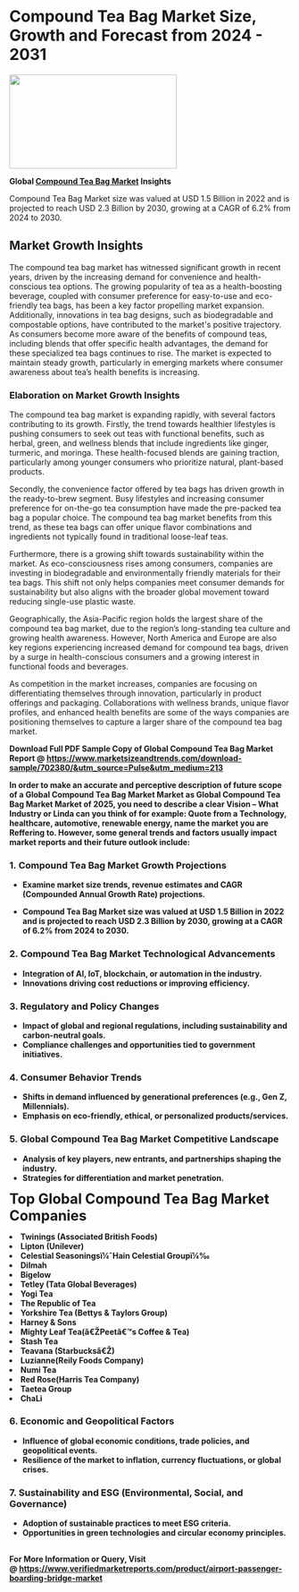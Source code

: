 <H1>Compound Tea Bag Market Size, Growth and Forecast from 2024 - 2031</H1><img class="aligncenter size-medium wp-image-584254" src="https://thirdeyenews.in/wp-content/uploads/2024/09/Global-Market-Research-300x168.jpeg" alt="" width="300" height="168" /><p><strong>Global&nbsp;<a href="https://www.marketsizeandtrends.com/download-sample/702380/&amp;utm_source=Pulse&amp;utm_medium=213">Compound Tea Bag Market</a> Insights</strong></p><p>Compound Tea Bag Market size was valued at USD 1.5 Billion in 2022 and is projected to reach USD 2.3 Billion by 2030, growing at a CAGR of 6.2% from 2024 to 2030.</p><p><h2>Market Growth Insights</h2> <p>The compound tea bag market has witnessed significant growth in recent years, driven by the increasing demand for convenience and health-conscious tea options. The growing popularity of tea as a health-boosting beverage, coupled with consumer preference for easy-to-use and eco-friendly tea bags, has been a key factor propelling market expansion. Additionally, innovations in tea bag designs, such as biodegradable and compostable options, have contributed to the market's positive trajectory. As consumers become more aware of the benefits of compound teas, including blends that offer specific health advantages, the demand for these specialized tea bags continues to rise. The market is expected to maintain steady growth, particularly in emerging markets where consumer awareness about tea’s health benefits is increasing.</p> <p><strong></strong></p> <h3>Elaboration on Market Growth Insights</h3> <p>The compound tea bag market is expanding rapidly, with several factors contributing to its growth. Firstly, the trend towards healthier lifestyles is pushing consumers to seek out teas with functional benefits, such as herbal, green, and wellness blends that include ingredients like ginger, turmeric, and moringa. These health-focused blends are gaining traction, particularly among younger consumers who prioritize natural, plant-based products.</p> <p>Secondly, the convenience factor offered by tea bags has driven growth in the ready-to-brew segment. Busy lifestyles and increasing consumer preference for on-the-go tea consumption have made the pre-packed tea bag a popular choice. The compound tea bag market benefits from this trend, as these tea bags can offer unique flavor combinations and ingredients not typically found in traditional loose-leaf teas.</p> <p>Furthermore, there is a growing shift towards sustainability within the market. As eco-consciousness rises among consumers, companies are investing in biodegradable and environmentally friendly materials for their tea bags. This shift not only helps companies meet consumer demands for sustainability but also aligns with the broader global movement toward reducing single-use plastic waste. </p> <p>Geographically, the Asia-Pacific region holds the largest share of the compound tea bag market, due to the region’s long-standing tea culture and growing health awareness. However, North America and Europe are also key regions experiencing increased demand for compound tea bags, driven by a surge in health-conscious consumers and a growing interest in functional foods and beverages.</p> <p>As competition in the market increases, companies are focusing on differentiating themselves through innovation, particularly in product offerings and packaging. Collaborations with wellness brands, unique flavor profiles, and enhanced health benefits are some of the ways companies are positioning themselves to capture a larger share of the compound tea bag market.</p> <p><strong></p><p><span class=""><strong>Download Full PDF Sample Copy of Global Compound Tea Bag Market Report</strong> @ <a href="https://www.marketsizeandtrends.com/download-sample/702380/&amp;utm_source=Pulse&amp;utm_medium=213" target="_blank">https://www.marketsizeandtrends.com/download-sample/702380/&amp;utm_source=Pulse&amp;utm_medium=213</a></span></p><p>In order to make an accurate and perceptive description of future scope of a Global&nbsp;Compound Tea Bag Market Market as Global&nbsp;Compound Tea Bag Market Market of 2025, you need to describe a clear Vision &ndash; What Industry or Linda can you think of for example: Quote from a Technology, healthcare, automotive, renewable energy, name the market you are Reffering to. However, some general trends and factors usually impact market reports and their future outlook include:</p><h3>1.&nbsp;<strong>Compound Tea Bag Market Growth Projections</strong></h3><ul><li>Examine market size trends, revenue estimates and CAGR (Compounded Annual Growth Rate) projections.</li><li><p>Compound Tea Bag Market size was valued at USD 1.5 Billion in 2022 and is projected to reach USD 2.3 Billion by 2030, growing at a CAGR of 6.2% from 2024 to 2030.</p></li></ul><h3>2.&nbsp;<strong>Compound Tea Bag Market Technological Advancements</strong></h3><ul><li>Integration of AI, IoT, blockchain, or automation in the industry.</li><li>Innovations driving cost reductions or improving efficiency.</li></ul><h3>3.&nbsp;<strong>Regulatory and Policy Changes</strong></h3><ul><li>Impact of global and regional regulations, including sustainability and carbon-neutral goals.</li><li>Compliance challenges and opportunities tied to government initiatives.</li></ul><h3>4.&nbsp;<strong>Consumer Behavior Trends</strong></h3><ul><li>Shifts in demand influenced by generational preferences (e.g., Gen Z, Millennials).</li><li>Emphasis on eco-friendly, ethical, or personalized products/services.</li></ul><h3>5.&nbsp;<strong>Global Compound Tea Bag Market Competitive Landscape</strong></h3><ul><li>Analysis of key players, new entrants, and partnerships shaping the industry.</li><li>Strategies for differentiation and market penetration.</li></ul><p data-pm-slice="1 1 []"><span style="color: inherit; font-family: inherit; font-size: 25px;">Top Global Compound Tea Bag Market Companies</span></p><div class="" data-test-id=""><p><li>Twinings (Associated British Foods)</li><li> Lipton (Unilever)</li><li> Celestial Seasoningsï¼ˆHain Celestial Groupï¼‰</li><li> Dilmah</li><li> Bigelow</li><li> Tetley (Tata Global Beverages)</li><li> Yogi Tea</li><li> The Republic of Tea</li><li> Yorkshire Tea (Bettys & Taylors Group)</li><li> Harney & Sons</li><li> Mighty Leaf Tea(â€ŽPeetâ€™s Coffee & Tea)</li><li> Stash Tea</li><li> Teavana (Starbucksâ€Ž)</li><li> Luzianne(Reily Foods Company)</li><li> Numi Tea</li><li> Red Rose(Harris Tea Company)</li><li> Taetea Group</li><li> ChaLi</li></p></div><h3>6.&nbsp;<strong>Economic and Geopolitical Factors</strong></h3><ul><li>Influence of global economic conditions, trade policies, and geopolitical events.</li><li>Resilience of the market to inflation, currency fluctuations, or global crises.</li></ul><h3>7.&nbsp;<strong>Sustainability and ESG (Environmental, Social, and Governance)</strong></h3><ul><li>Adoption of sustainable practices to meet ESG criteria.</li><li>Opportunities in green technologies and circular economy principles.</li></ul><h2><strong style="font-size: 14px;">For More Information or Query, Visit @&nbsp;</strong><a style="background-color: #ffffff; font-size: 14px;" href="https://www.marketsizeandtrends.com/report/compound-tea-bag-market/" target="_blank">https://www.verifiedmarketreports.com/product/airport-passenger-boarding-bridge-market</a></h2>
